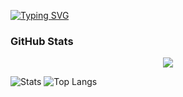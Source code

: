 <a href="https://git.io/typing-svg"><img src="https://readme-typing-svg.demolab.com?font=Fira+Code&pause=1000&width=435&lines=👋+Hi,+I+am+Aidh+Aadil;⌨️+I+like+programming;⏳+Currently+taking+a+break;☕+I+like+coffee;🇱🇰+I+am+from+Sri+Lanka;🔭+I+am+self-taught;" alt="Typing SVG" /></a>

### GitHub Stats

<p align="center">
<a href="http://www.github.com/aidh-aadil"><img src="https://github-readme-streak-stats.herokuapp.com/?user=aidh-aadil&stroke=a855f7&background=000000&ring=ec4899&fire=ec4899&currStreakNum=a855f7&currStreakLabel=ec4899&sideNums=a855f7&sideLabels=a855f7&dates=a855f7&hide_border=true" /></a></a></p>

![Stats](https://github-readme-stats-sigma-five.vercel.app//api?username=aidh-aadil&show_icons=true&theme=tokyonight)
![Top Langs](https://github-readme-stats.vercel.app//api/top-langs/?username=aidh-aadil&layout=compact&langs_count=8&theme=tokyonight)






